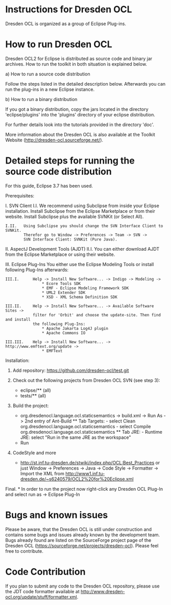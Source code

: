 Instructions for Dresden OCL
============================
Dresden OCL is organized as a group of Eclipse Plug-ins.


How to run Dresden OCL
======================
Dresden OCL2 for Eclipse is distributed as source code and binary jar archives. 
How to run the toolkit in both situation is explained below.

a) How to run a source code distribution

Follow the steps listed in the detailed description below. Afterwards you 
can run the plug-ins in a new Eclipse instance.

b) How to run a binary distribution

If you got a binary distribution, copy the jars located in the directory 'eclipse/plugins' into the
'plugins' directory of your eclipse distribution.

For further details look into the tutorials provided in the directory 'doc'.

More information about the Dresden OCL is also available at the Toolkit Website
(http://dresden-ocl.sourceforge.net/).


Detailed steps for running the source code distribution
=======================================================

For this guide, Eclipse 3.7 has been used.

Prerequisites:

I.	SVN Client
	I.I.	We recommend using Subclipse from inside your Eclipse installation.
			Install Subclipse from the Eclipse Marketplace or from their website.
			Install Subclipse plus the available SVNKit (or Select All).

	I.II.	Using Subclipse you should change the SVN Interface Client to SVNKit.
			Therefor go to Window -> Preferences -> Team -> SVN ->
			SVN Interface Client: SVNKit (Pure Java).

II.	AspectJ Development Tools (AJDT)
	II.I.	You can either download AJDT from the Eclipse Marketplace or using
			their website.

III. Eclipse Plug-Ins
			You either use the Eclipse Modeling Tools or install following
			Plug-Ins afterwards:

	III.I.		Help -> Install New Software... -> Indigo -> Modeling ->
					* Ecore Tools SDK
					* EMF - Eclipse Modeling Framework SDK
					* UML2 Extender SDK
					* XSD - XML Schema Definition SDK

	III.II.		Help -> Install New Software... -> Available Software Sites ->
				filter for 'Orbit' and choose the update-site. Then find and install
				the following Plug-Ins:
					* Apache Jakarta Log4J plugin
					* Apache Commons IO

	III.III.	Help -> Install New Software... -> http://www.emftext.org/update ->
					* EMFText


Installation:

1. Add repository: https://github.com/dresden-ocl/test.git

2. Check out the following projects from Dresden OCL SVN (see step 3):
	* eclipse/** (all)
	* tests/** (all)

3. Build the project: 
	* org.dresdenocl.language.ocl.staticsemantics -> build.xml -> Run As -> 2nd entry of Ant-Build 
		** Tab Targets:
			- select Clean org.dresdenocl.language.ocl.staticsemantics 
			- select Compile org.dresdenocl.language.ocl.staticsemantics 
		** Tab JRE:
			- Runtime JRE: select "Run in the same JRE as the workspace"
	* Run

4. CodeStyle and more
	* http://st.inf.tu-dresden.de/stwiki/index.php/OCL:Best_Practices
		or just Window -> Preferences -> Java -> Code Style -> Formatter -> Import
		the XML from http://www1.inf.tu-dresden.de/~s6240579/OCL2%20for%20Eclipse.xml

Final.
	* In order to run the project now right-click any Dresden OCL Plug-In and select
	  run as -> Eclipse Plug-In 

Bugs and known issues
=====================
Please be aware, that the Dresden OCL is still under construction and 
contains some bugs and issues already known by the development team. 
Bugs already found are listed on the SourceForge project page of the Dresden OCL
(https://sourceforge.net/projects/dresden-ocl). Please feel free to contribute.

Code Contribution
=================
If you plan to submit any code to the Dresden OCL repository, please use the JDT code
formatter available at http://www.dresden-ocl.org/update/stuff/formatter.xml.

